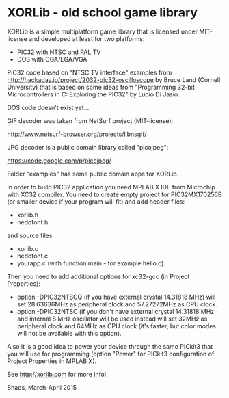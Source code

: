 # XORLib - old school game library

XORLib is a simple multiplatform game library that is licensed under
MIT-license and developed at least for two platforms:

- PIC32 with NTSC and PAL TV
- DOS with CGA/EGA/VGA

PIC32 code based on "NTSC TV interface" examples from
http://hackaday.io/project/2032-pic32-oscilloscope
by Bruce Land (Cornell University) that is based on some ideas from
"Programming 32-bit Microcontrollers in C: Exploring the PIC32"
by Lucio Di Jasio.

DOS code doesn't exist yet...

GIF decoder was taken from NetSurf project (MIT-license):

http://www.netsurf-browser.org/projects/libnsgif/

JPG decoder is a public domain library called "picojpeg":

https://code.google.com/p/picojpeg/

Folder "examples" has some public domain apps for XORLib.

In order to build PIC32 application you need MPLAB X IDE from Microchip
with XC32 compiler. You need to create empty project for PIC32MX170256B
(or smaller device if your program will fit) and add header files:
- xorlib.h
- nedofont.h

and source files:
- xorlib.c
- nedofont.c
- yourapp.c (with function main - for example hello.c).

Then you need to add additional options for xc32-gcc (in Project Properties):
- option -DPIC32NTSCQ (if you have external crystal 14.31818 MHz) will set
28.63636MHz as peripheral clock and 57.27272MHz as CPU clock.
- option -DPIC32NTSC (if you don't have external crystal 14.31818 MHz and
internal 8 MHz oscillator will be used instead will set 32MHz as peripheral
clock and 64MHz as CPU clock (it's faster, but color modes will not
be available with this option).

Also it is a good idea to power your device through the same PICkit3 that
you will use for programming (option "Power" for PICkit3 configuration of
Project Properties in MPLAB X).

See http://xorlib.com for more info!

Shaos, March-April 2015
